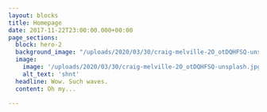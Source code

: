 ```yaml
---
layout: blocks
title: Homepage
date: 2017-11-22T23:00:00.000+00:00
page_sections:
  block: hero-2
  background_image: "/uploads/2020/03/30/craig-melville-2O_otDQHFSQ-unsplash.jpg"
  image:
    image: '/uploads/2020/03/30/craig-melville-2O_otDQHFSQ-unsplash.jpg'
    alt_text: 'shnt'
  headline: Wow. Such waves.
  content: Oh my...

---
```

